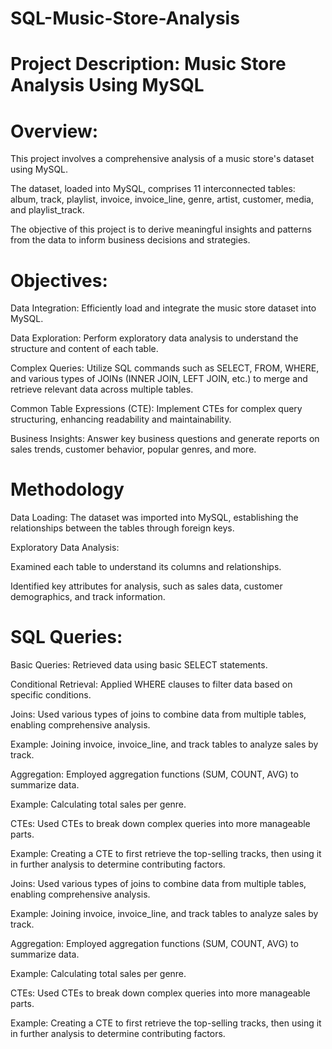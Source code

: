 # SQL-Music-Store-Analysis

# Project Description: Music Store Analysis Using MySQL

# Overview:

This project involves a comprehensive analysis of a music store's dataset using MySQL. 

The dataset, loaded into MySQL, comprises 11 interconnected tables: album, track, playlist, invoice, invoice_line, genre, artist, customer, media, and playlist_track. 

The objective of this project is to derive meaningful insights and patterns from the data to inform business decisions and strategies.

# Objectives:

Data Integration: Efficiently load and integrate the music store dataset into MySQL.

Data Exploration: Perform exploratory data analysis to understand the structure and content of each table.

Complex Queries: Utilize SQL commands such as SELECT, FROM, WHERE, and various types of JOINs (INNER JOIN, LEFT JOIN, etc.) to merge and retrieve relevant data across multiple tables.

Common Table Expressions (CTE): Implement CTEs for complex query structuring, enhancing readability and maintainability.

Business Insights: Answer key business questions and generate reports on sales trends, customer behavior, popular genres, and more.

# Methodology
Data Loading: The dataset was imported into MySQL, establishing the relationships between the tables through foreign keys.

Exploratory Data Analysis:

Examined each table to understand its columns and relationships.

Identified key attributes for analysis, such as sales data, customer demographics, and track information.

# SQL Queries:

Basic Queries: Retrieved data using basic SELECT statements.

Conditional Retrieval: Applied WHERE clauses to filter data based on specific conditions.

Joins: Used various types of joins to combine data from multiple tables, enabling comprehensive analysis.

Example: Joining invoice, invoice_line, and track tables to analyze sales by track.

Aggregation: Employed aggregation functions (SUM, COUNT, AVG) to summarize data.

Example: Calculating total sales per genre.

CTEs: Used CTEs to break down complex queries into more manageable parts.

Example: Creating a CTE to first retrieve the top-selling tracks, then using it in further analysis to determine contributing factors.

Joins: Used various types of joins to combine data from multiple tables, enabling comprehensive analysis.

Example: Joining invoice, invoice_line, and track tables to analyze sales by track.

Aggregation: Employed aggregation functions (SUM, COUNT, AVG) to summarize data.

Example: Calculating total sales per genre.

CTEs: Used CTEs to break down complex queries into more manageable parts.

Example: Creating a CTE to first retrieve the top-selling tracks, then using it in further analysis to determine contributing factors.

